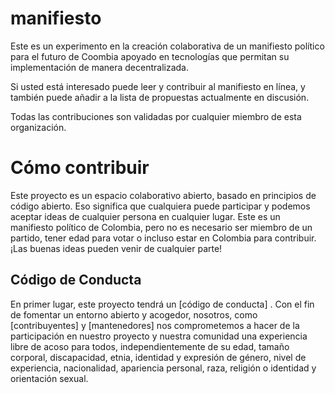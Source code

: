 # manifiesto

Este es un experimento en la creación colaborativa de un manifiesto político para el futuro de Coombia apoyado en tecnologías que permitan su implementación de manera decentralizada. 

Si usted está interesado puede leer y contribuir al manifiesto en línea, y también puede añadir a la lista de propuestas actualmente en discusión.

Todas las contribuciones son validadas por cualquier miembro de esta organización. 

# Cómo contribuir

Este proyecto es un espacio colaborativo abierto, basado en principios de código abierto. Eso significa que cualquiera puede participar y podemos aceptar ideas de cualquier persona en cualquier lugar. Este es un manifiesto político de Colombia, pero no es necesario ser miembro de un partido, tener edad para votar o incluso estar en Colombia para contribuir. ¡Las buenas ideas pueden venir de cualquier parte!

## Código de Conducta

En primer lugar, este proyecto tendrá un [código de conducta] . Con el fin de fomentar un entorno abierto y acogedor, nosotros, como [contribuyentes] y [mantenedores] nos comprometemos a hacer de la participación en nuestro proyecto y nuestra comunidad una experiencia libre de acoso para todos, independientemente de su edad, tamaño corporal, discapacidad, etnia, identidad y expresión de género, nivel de experiencia, nacionalidad, apariencia personal, raza, religión o identidad y orientación sexual.
